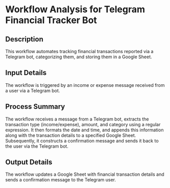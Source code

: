 # Workflow Analysis for Telegram Financial Tracker Bot

## Description
This workflow automates tracking financial transactions reported via a Telegram bot, categorizing them, and storing them in a Google Sheet.

## Input Details
The workflow is triggered by an income or expense message received from a user via a Telegram bot.

## Process Summary
The workflow receives a message from a Telegram bot, extracts the transaction type (income/expense), amount, and category using a regular expression. It then formats the date and time, and appends this information along with the transaction details to a specified Google Sheet. Subsequently, it constructs a confirmation message and sends it back to the user via the Telegram bot.

## Output Details
The workflow updates a Google Sheet with financial transaction details and sends a confirmation message to the Telegram user.
